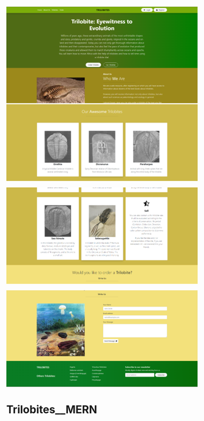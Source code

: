![alt text](front-React/public/assets/front__screen.png)
![alt text](front-React/public/assets/front__screen3.png)

![alt text](front-React/public/assets/front__screen4.png)

![alt text](front-React/public/assets/front__screen2.png)


# Trilobites__MERN
